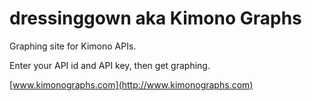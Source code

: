 dressinggown aka Kimono Graphs
============

Graphing site for Kimono APIs.

Enter your API id and API key, then get graphing.

[www.kimonographs.com](http://www.kimonographs.com)
